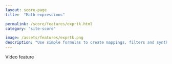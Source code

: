 ```yaml
---
layout: score-page
title:  "Math expressions"

permalink: /score/features/exprtk.html
category: "site-score"

image: /assets/features/exprtk.png
description: "Use simple formulas to create mappings, filters and synths"
---
```


Video feature
